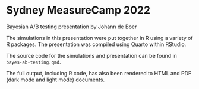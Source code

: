 # Sydney MeasureCamp 2022

Bayesian A/B testing presentation by Johann de Boer

The simulations in this presentation were put together in R using a variety
of R packages. The presentation was compiled using Quarto within RStudio.

The source code for the simulations and presentation can be found in `bayes-ab-testing.qmd`.

The full output, including R code, has also been rendered to HTML and PDF (dark mode and light mode) documents.
